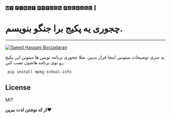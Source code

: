  🅼🆈  🅵🅸🆁🆂🆃  🅿🆈🆃🅷🅾🅽  🅿🅰🅲🅺🅰🅶🅴 🐍

# چجوری یه پکیج برا جنگو بنویسم.
-----
[![Saeed Hassani Borzadaran](https://avatars.githubusercontent.com/u/20496196?s=60&v=4)](https://ig.me/realsaeedhassani) 

یه سری توضیحات میتونین اینجا قرار بدیین.
مثلا چجوری برنامه نویس ها میتونن این پکیج رو توی برنامه هاشون نصب کنن.

```sh
 pip install mpkg-school-info
```

License
-----
MIT

**از کد نوشتن لذت ببرین❤️**
